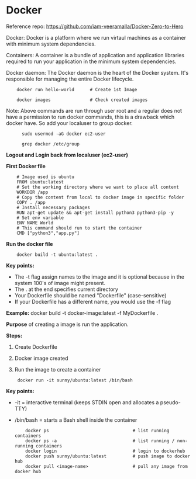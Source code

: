 # Docker

Reference repo: https://github.com/iam-veeramalla/Docker-Zero-to-Hero

Docker: Docker is a platform where we run virtaul machines as a container with minimum system dependencies.

Containers: A container is a bundle of application and application libraries required to run your application in the minimum system dependencies.

Docker daemon: The Docker daemon is the heart of the Docker system. It's responsible for managing the entire Docker lifecycle. 

        docker run hello-world      # Create 1st Image

        docker images               # Check created images

Note: Above commands are run through user root and a regular does not have a permission to run docker commands, this is a drawback which docker have. So add your localuser to group docker.

          sudo usermod -aG docker ec2-user

          grep docker /etc/group

**Logout and Login back from localuser (ec2-user)**

**First Docker file**

        # Image used is ubuntu
        FROM ubuntu:latest
        # Set the working directory where we want to place all content
        WORKDIR /app
        # Copy the content from local to docker image in specific folder
        COPY . /app
        # Install necessary packages
        RUN apt-get update && apt-get install python3 python3-pip -y
        # Set env variable
        ENV NAME World
        # This command should run to start the container
        CMD ["python3","app.py"]

**Run the docker file**

        docker build -t ubuntu:latest .

**Key points:**

* The -t flag assign names to the image and it is optional because in the system 100's of image might present.
* The . at the end specifies current directory
* Your Dockerfile should be named "Dockerfile" (case-sensitive)
* If your Dockerfile has a different name, you would use the -f flag

**Example:** docker build -t docker-image:latest -f MyDockerfile .

**Purpose** of creating a image is run the application.

**Steps:**

1. Create Dockerfile
2. Docker image created
3. Run the image to create a container

        docker run -it sunny/ubuntu:latest /bin/bash

**Key points:**

* -it = interactive terminal (keeps STDIN open and allocates a pseudo-TTY)
* /bin/bash = starts a Bash shell inside the container

          docker ps                                # list running containers
          docker ps -a                             # list running / non-running containers
          docker login                             # login to dockerhub
          docker push sunny/ubuntu:latest          # push image to docker hub
          docker pull <image-name>                 # pull any image from docker hub
  
